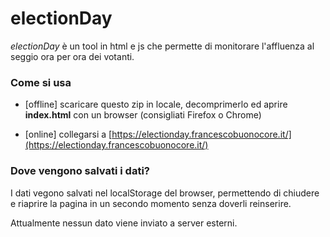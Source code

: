 # electionDay
_electionDay_ è un tool in html e js che permette di monitorare l'affluenza al seggio ora per ora dei votanti.

### Come si usa

   * [offline] scaricare questo zip in locale, decomprimerlo ed aprire **index.html** con un browser (consigliati Firefox o Chrome)

   * [online] collegarsi a [https://electionday.francescobuonocore.it/](https://electionday.francescobuonocore.it/)
 
### Dove vengono salvati i dati?
 I dati vegono salvati nel localStorage del browser, permettendo di chiudere e riaprire la pagina in un secondo momento senza doverli reinserire.
 
 Attualmente nessun dato viene inviato a server esterni.
 
 
  